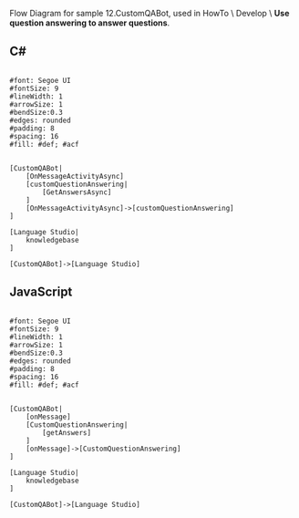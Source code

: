 Flow Diagram for sample 12.CustomQABot, used in HowTo \ Develop \ **Use question answering to answer questions**.

## C#

```nomnoml

#font: Segoe UI
#fontSize: 9
#lineWidth: 1
#arrowSize: 1
#bendSize:0.3
#edges: rounded
#padding: 8
#spacing: 16
#fill: #def; #acf


[CustomQABot|
    [OnMessageActivityAsync]
    [customQuestionAnswering|
        [GetAnswersAsync]
    ]
    [OnMessageActivityAsync]->[customQuestionAnswering]
]
    
[Language Studio|
    knowledgebase
]

[CustomQABot]->[Language Studio]

```

## JavaScript

```nomnoml

#font: Segoe UI
#fontSize: 9
#lineWidth: 1
#arrowSize: 1
#bendSize:0.3
#edges: rounded
#padding: 8
#spacing: 16
#fill: #def; #acf


[CustomQABot|
    [onMessage]
    [CustomQuestionAnswering|
        [getAnswers]
    ]
    [onMessage]->[CustomQuestionAnswering]
]
    
[Language Studio|
    knowledgebase
]

[CustomQABot]->[Language Studio]

```
